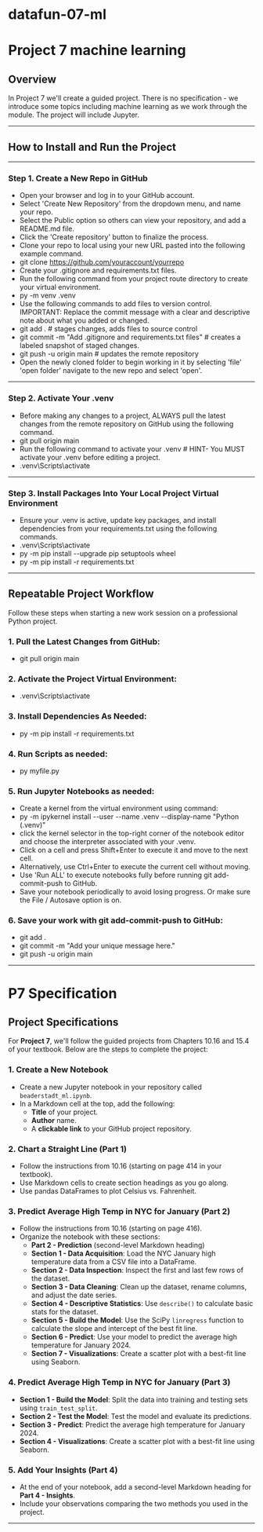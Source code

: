 # datafun-07-ml
# Project 7 machine learning

## Overview

In Project 7 we'll create a guided project. There is no specification - we introduce some topics including machine learning as we work through the module. The project will include Jupyter. 

---
## **How to Install and Run the Project**
---
### **Step 1. Create a New Repo in GitHub**
 - Open your browser and log in to your GitHub account.
 - Select 'Create New Repository' from the dropdown menu, and name your repo.
 - Select the Public option so others can view your repository, and add a README.md file.
 - Click the 'Create repository' button to finalize the process.
 - Clone your repo to local using your new URL pasted into the following example command.
  - git clone https://github.com/youraccount/yourrepo
 - Create your .gitignore and requirements.txt files.
 - Run the following command from your project route directory to create your virtual environment.
  - py -m venv .venv
 - Use the following commands to add files to version control.
IMPORTANT: Replace the commit message with a clear and descriptive note about what you added or changed.
  - git add .    # stages changes, adds files to source control
  - git commit -m "Add .gitignore and requirements.txt files"    # creates a labeled snapshot of staged changes.
  - git push -u origin main    # updates the remote repository
 - Open the newly cloned folder to begin working in it by selecting 'file' 'open folder' navigate to the new repo and select 'open'.
---
### **Step 2. Activate Your .venv**
 - Before making any changes to a project, ALWAYS pull the latest changes from the remote repository on GitHub using the following command.
  - git pull origin main
 - Run the following command to activate your .venv # HINT- You MUST activate your .venv before editing a project.
  - .venv\Scripts\activate
---
### **Step 3. Install Packages Into Your Local Project Virtual Environment**
 - Ensure your .venv is active, update key packages, and install dependencies from your requirements.txt using the following commands.
  - .venv\Scripts\activate
  - py -m pip install --upgrade pip setuptools wheel
  - py -m pip install -r requirements.txt
---
## **Repeatable Project Workflow**
 Follow these steps when starting a new work session on a professional Python project.
### **1. Pull the Latest Changes from GitHub:**
  - git pull origin main
### **2. Activate the Project Virtual Environment:**
  - .venv\Scripts\activate
### **3. Install Dependencies As Needed:**
  - py -m pip install -r requirements.txt
### **4. Run Scripts as needed:**
  - py myfile.py   
### **5. Run Jupyter Notebooks as needed:**
 - Create a kernel from the virtual environment using command:
 - py -m ipykernel install --user --name .venv --display-name "Python (.venv)"
 - click the kernel selector in the top-right corner of the notebook editor and choose the interpreter associated with your .venv.
 - Click on a cell and press Shift+Enter to execute it and move to the next cell.
 - Alternatively, use Ctrl+Enter to execute the current cell without moving.
 - Use 'Run ALL' to execute notebooks fully before running git add-commit-push to GitHub.
 - Save your notebook periodically to avoid losing progress. Or make sure the File / Autosave option is on.
### **6. Save your work with git add-commit-push to GitHub:**
  - git add .    
  - git commit -m "Add your unique message here." 
  - git push -u origin main  


---
# P7 Specification
## **Project Specifications**

For **Project 7**, we'll follow the guided projects from Chapters 10.16 and 15.4 of your textbook. Below are the steps to complete the project:

### **1. Create a New Notebook**
- Create a new Jupyter notebook in your repository called `beaderstadt_ml.ipynb`.
- In a Markdown cell at the top, add the following:
  - **Title** of your project.
  - **Author** name.
  - A **clickable link** to your GitHub project repository.

### **2. Chart a Straight Line (Part 1)**
- Follow the instructions from 10.16 (starting on page 414 in your textbook).
- Use Markdown cells to create section headings as you go along.
- Use pandas DataFrames to plot Celsius vs. Fahrenheit.

### **3. Predict Average High Temp in NYC for January (Part 2)**
- Follow the instructions from 10.16 (starting on page 416).
- Organize the notebook with these sections:
  - **Part 2 - Prediction** (second-level Markdown heading)
  - **Section 1 - Data Acquisition**: Load the NYC January high temperature data from a CSV file into a DataFrame.
  - **Section 2 - Data Inspection**: Inspect the first and last few rows of the dataset.
  - **Section 3 - Data Cleaning**: Clean up the dataset, rename columns, and adjust the date series.
  - **Section 4 - Descriptive Statistics**: Use `describe()` to calculate basic stats for the dataset.
  - **Section 5 - Build the Model**: Use the SciPy `linregress` function to calculate the slope and intercept of the best fit line.
  - **Section 6 - Predict**: Use your model to predict the average high temperature for January 2024.
  - **Section 7 - Visualizations**: Create a scatter plot with a best-fit line using Seaborn.

### **4. Predict Average High Temp in NYC for January (Part 3)**
- **Section 1 - Build the Model**: Split the data into training and testing sets using `train_test_split`.
- **Section 2 - Test the Model**: Test the model and evaluate its predictions.
- **Section 3 - Predict**: Predict the average high temperature for January 2024.
- **Section 4 - Visualizations**: Create a scatter plot with a best-fit line using Seaborn.

### **5. Add Your Insights (Part 4)**
- At the end of your notebook, add a second-level Markdown heading for **Part 4 - Insights**.
- Include your observations comparing the two methods you used in the project.

---